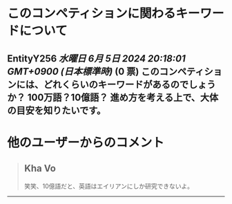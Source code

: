 # このコンペティションに関わるキーワードについて

**EntityY256** *水曜日 6月 5日 2024 20:18:01 GMT+0900 (日本標準時)* (0 票)
このコンペティションには、どれくらいのキーワードがあるのでしょうか？
100万語？10億語？
進め方を考える上で、大体の目安を知りたいです。
---
# 他のユーザーからのコメント
> ## Kha Vo
> 
> 笑笑、10億語だと、英語はエイリアンにしか研究できないよ。
> 
> 
> 
--- 

